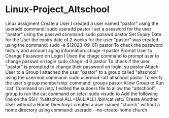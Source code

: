 # Linux-Project_Altschool
Linux assigment 
Create a User
I created a user named "pastor" using the useradd command: sudo useradd  pastor
i set a password for the user "pastor" using the passwd command: sudo passwd pastor 
Set Expiry Date for the User
the expiry date of 2 weeks for the user "pastor" was created using the command: sudo -e $(2023-09-01) pastor 
To check the password history and account aging information: chage -l pastor
Prompt User to Change Password on Login
I Used the chage command to prompt user to change passwd on login sudo chage -d 0 pastor 
To check if the user "pastor" is prompted to change their password on login: su pastor 
Attach User to a Group
I attached the user "pastor" to a group called "altschool" using the usermod command: sudo usermod -aG altschool pastor
To verify the user's group membership: command: groups pastor 
Allow Group to Run 'cat' Command on /etc/
I edited the sudoers file to allow the "altschool" group to run the cat command on /etc/: sudo visudo to Add the following line on the SSH: %altschool ALL=(ALL:ALL) /bin/cat /etc/
Create Another User without a Home Directory
I created a user named "church" without a home directory using command: useradd --no-create-home church 
